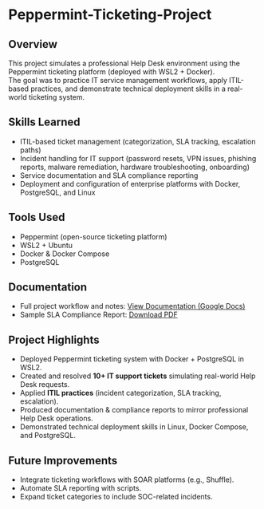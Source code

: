 # Peppermint-Ticketing-Project

## Overview  
This project simulates a professional Help Desk environment using the Peppermint ticketing platform (deployed with WSL2 + Docker).  
The goal was to practice IT service management workflows, apply ITIL-based practices, and demonstrate technical deployment skills in a real-world ticketing system.  

## Skills Learned  
- ITIL-based ticket management (categorization, SLA tracking, escalation paths)  
- Incident handling for IT support (password resets, VPN issues, phishing reports, malware remediation, hardware troubleshooting, onboarding)  
- Service documentation and SLA compliance reporting  
- Deployment and configuration of enterprise platforms with Docker, PostgreSQL, and Linux  

## Tools Used  
- Peppermint (open-source ticketing platform)  
- WSL2 + Ubuntu  
- Docker & Docker Compose  
- PostgreSQL  

## Documentation  
- Full project workflow and notes: [View Documentation (Google Docs)](https://docs.google.com/document/d/1topuyslJ-QbyeHwPYy2BaY5TYhKo5pij/edit?usp=sharing&ouid=101630941306456974626&rtpof=true&sd=true)  
- Sample SLA Compliance Report: [Download PDF](./SLAComplianceReport.pdf)   

## Project Highlights  
- Deployed Peppermint ticketing system with Docker + PostgreSQL in WSL2.  
- Created and resolved **10+ IT support tickets** simulating real-world Help Desk requests.  
- Applied **ITIL practices** (incident categorization, SLA tracking, escalation).  
- Produced documentation & compliance reports to mirror professional Help Desk operations.  
- Demonstrated technical deployment skills in Linux, Docker Compose, and PostgreSQL.  

## Future Improvements  
- Integrate ticketing workflows with SOAR platforms (e.g., Shuffle).  
- Automate SLA reporting with scripts.  
- Expand ticket categories to include SOC-related incidents.  
